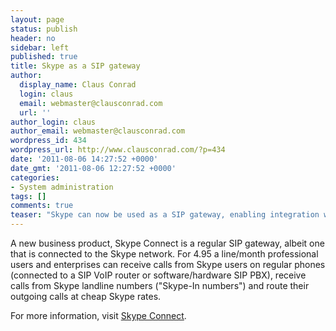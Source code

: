```yaml
---
layout: page
status: publish
header: no
sidebar: left
published: true
title: Skype as a SIP gateway
author:
  display_name: Claus Conrad
  login: claus
  email: webmaster@clausconrad.com
  url: ''
author_login: claus
author_email: webmaster@clausconrad.com
wordpress_id: 434
wordpress_url: http://www.clausconrad.com/?p=434
date: '2011-08-06 14:27:52 +0000'
date_gmt: '2011-08-06 12:27:52 +0000'
categories:
- System administration
tags: []
comments: true
teaser: "Skype can now be used as a SIP gateway, enabling integration with legacy phones and PBX."
---
```

A new business product, Skype Connect is a regular SIP gateway, albeit one that is connected to the Skype network. For 4.95 a line/month professional users and enterprises can receive calls from Skype users on regular phones (connected to a SIP VoIP router or software/hardware SIP PBX), receive calls from Skype landline numbers ("Skype-In numbers") and route their outgoing calls at cheap Skype rates.

For more information, visit [Skype Connect](http://www.skype.com/intl/en/business/skype-connect/).
